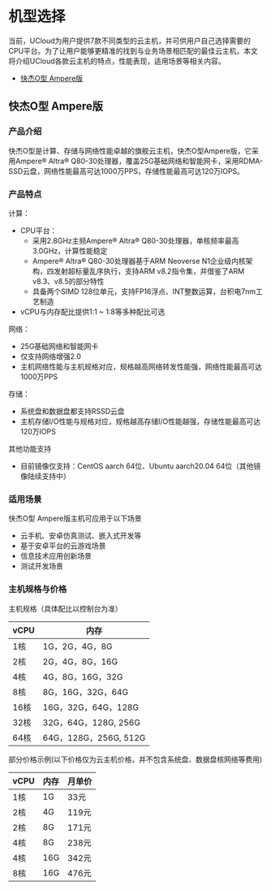 # 机型选择
当前，UCloud为用户提供7款不同类型的云主机，并可供用户自己选择需要的CPU平台。为了让用户能够更精准的找到与业务场景相匹配的最佳云主机，本文将介绍UCloud各款云主机的特点，性能表现，适用场景等相关内容。 <br>

- [快杰O型 Ampere版](#快杰O型-Ampere版)


## 快杰O型 Ampere版
### 产品介绍
快杰O型是计算、存储与网络性能卓越的旗舰云主机，快杰O型Ampere版，它采用Ampere® Altra® Q80-30处理器，覆盖25G基础网络和智能网卡，采用RDMA-SSD云盘，网络性能最高可达1000万PPS，存储性能最高可达120万IOPS。

### 产品特点
计算：
- CPU平台：
  - 采用2.8GHz主频Ampere® Altra® Q80-30处理器，单核频率最高3.0GHz，计算性能稳定
  - Ampere® Altra® Q80-30处理器基于ARM Neoverse N1企业级内核架构，四发射超标量乱序执行，支持ARM v8.2指令集，并借鉴了ARM v8.3、v8.5的部分特性
  - 具备两个SIMD 128位单元，支持FP16浮点、INT整数运算，台积电7nm工艺制造
- vCPU与内存配比提供1:1 ~ 1:8等多种配比可选

网络：
- 25G基础网络和智能网卡
- 仅支持网络增强2.0
- 主机网络性能与主机规格对应，规格越高网络转发性能强，网络性能最高可达1000万PPS

存储：
- 系统盘和数据盘都支持RSSD云盘
- 主机存储I/O性能与规格对应，规格越高存储I/O性能越强，存储性能最高可达120万IOPS

其他功能支持
- 目前镜像仅支持：CentOS aarch 64位、Ubuntu aarch20.04 64位（其他镜像陆续支持中）

### 适用场景
快杰O型 Ampere版主机可应用于以下场景
- 云手机、安卓仿真测试、嵌入式开发等
- 基于安卓平台的云游戏场景
- 信息技术应用创新场景
- 测试开发场景

### 主机规格与价格

主机规格（具体配比以控制台为准）


| vCPU | 内存                 |
| --- | ------------------ |
| 1核  | 1G，2G，4G，8G    |
| 2核  | 2G，4G，8G，16G      |
| 4核  | 4G，8G，16G，32G      |
| 8核  | 8G，16G，32G，64G     |
| 16核 | 16G，32G，64G，128G   |
| 32核 | 32G，64G，128G, 256G |
| 64核 | 64G，128G，256G, 512G   |


部分价格示例(以下价格仅为云主机价格，并不包含系统盘、数据盘核网络等费用)

| vCPU | 内存               | 月单价 |
| ---  | ------------------ | ---- |
| 1核  | 1G   |  33元 |
| 2核  | 4G   |  119元|
| 2核  | 8G   |  171元|
| 4核  | 8G   |  238元|
| 4核  | 16G  |  342元|
| 8核  | 16G  |  476元|


